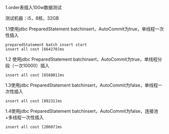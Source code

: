 1.order表插入100w数据测试

测试机器：i5，8核，32GB

1.1使用jdbc PreparedStatement batchinsert，AutoCommit为true，单线程一次性插入

```
preparedStatement batch insert start
insert all cost [664270]ms
```

1.2 使用jdbc PreparedStatement batchinsert，AutoCommit为true，单线程分段（一次10000）插入

```
insert all cost [656801]ms
```

1.3使用jdbc PreparedStatement batchinsert，AutoCommit为false，单线程一次性插入

```
insert all cost [89231]ms
```

1.4使用jdbc PreparedStatement batchinsert，AutoCommit为false，连接池+多线程一次性插入

```
insert all cost [20607]ms
```

